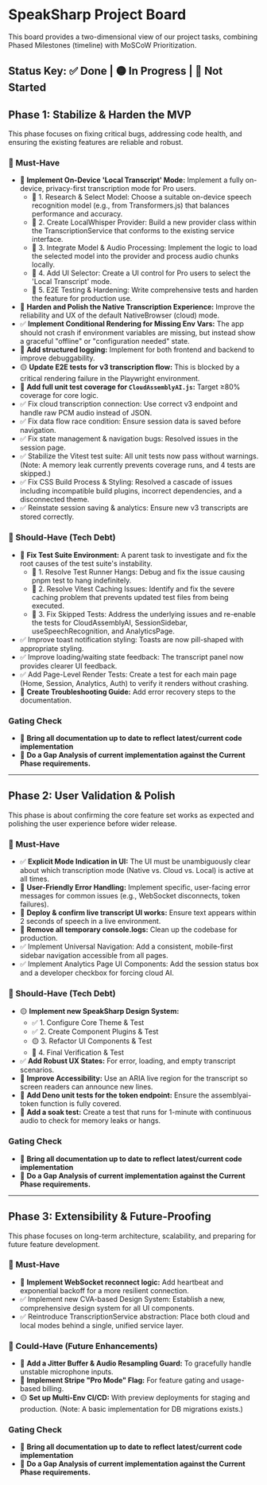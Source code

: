 # SpeakSharp Project Board
This board provides a two-dimensional view of our project tasks, combining Phased Milestones (timeline) with MoSCoW Prioritization.

Status Key: ✅ Done | 🟡 In Progress | 🔴 Not Started
---
## Phase 1: Stabilize & Harden the MVP
This phase focuses on fixing critical bugs, addressing code health, and ensuring the existing features are reliable and robust.

### 🎯 Must-Have
- 🔴 **Implement On-Device 'Local Transcript' Mode:** Implement a fully on-device, privacy-first transcription mode for Pro users.
  - 🔴 1. Research & Select Model: Choose a suitable on-device speech recognition model (e.g., from Transformers.js) that balances performance and accuracy.
  - 🔴 2. Create LocalWhisper Provider: Build a new provider class within the TranscriptionService that conforms to the existing service interface.
  - 🔴 3. Integrate Model & Audio Processing: Implement the logic to load the selected model into the provider and process audio chunks locally.
  - 🔴 4. Add UI Selector: Create a UI control for Pro users to select the 'Local Transcript' mode.
  - 🔴 5. E2E Testing & Hardening: Write comprehensive tests and harden the feature for production use.
- 🔴 **Harden and Polish the Native Transcription Experience:** Improve the reliability and UX of the default NativeBrowser (cloud) mode.
- ✅ **Implement Conditional Rendering for Missing Env Vars:** The app should not crash if environment variables are missing, but instead show a graceful "offline" or "configuration needed" state.
- 🔴 **Add structured logging:** Implement for both frontend and backend to improve debuggability.
- 🟡 **Update E2E tests for v3 transcription flow:** This is blocked by a critical rendering failure in the Playwright environment.
- 🔴 **Add full unit test coverage for `CloudAssemblyAI.js`:** Target ≥80% coverage for core logic.
- ✅ Fix cloud transcription connection: Use correct v3 endpoint and handle raw PCM audio instead of JSON.
- ✅ Fix data flow race condition: Ensure session data is saved before navigation.
- ✅ Fix state management & navigation bugs: Resolved issues in the session page.
- ✅ Stabilize the Vitest test suite: All unit tests now pass without warnings. (Note: A memory leak currently prevents coverage runs, and 4 tests are skipped.)
- ✅ Fix CSS Build Process & Styling: Resolved a cascade of issues including incompatible build plugins, incorrect dependencies, and a disconnected theme.
- ✅ Reinstate session saving & analytics: Ensure new v3 transcripts are stored correctly.

### 🚧 Should-Have (Tech Debt)
- 🔴 **Fix Test Suite Environment:** A parent task to investigate and fix the root causes of the test suite's instability.
  - 🔴 1. Resolve Test Runner Hangs: Debug and fix the issue causing pnpm test to hang indefinitely.
  - 🔴 2. Resolve Vitest Caching Issues: Identify and fix the severe caching problem that prevents updated test files from being executed.
  - 🔴 3. Fix Skipped Tests: Address the underlying issues and re-enable the tests for CloudAssemblyAI, SessionSidebar, useSpeechRecognition, and AnalyticsPage.
- ✅ Improve toast notification styling: Toasts are now pill-shaped with appropriate styling.
- ✅ Improve loading/waiting state feedback: The transcript panel now provides clearer UI feedback.
- ✅ Add Page-Level Render Tests: Create a test for each main page (Home, Session, Analytics, Auth) to verify it renders without crashing.
- 🔴 **Create Troubleshooting Guide:** Add error recovery steps to the documentation.

### Gating Check
- 🔴 **Bring all documentation up to date to reflect latest/current code implementation**
- 🔴 **Do a Gap Analysis of current implementation against the Current Phase requirements.**

---
## Phase 2: User Validation & Polish
This phase is about confirming the core feature set works as expected and polishing the user experience before wider release.

### 🎯 Must-Have
- ✅ **Explicit Mode Indication in UI:** The UI must be unambiguously clear about which transcription mode (Native vs. Cloud vs. Local) is active at all times.
- 🔴 **User-Friendly Error Handling:** Implement specific, user-facing error messages for common issues (e.g., WebSocket disconnects, token failures).
- 🔴 **Deploy & confirm live transcript UI works:** Ensure text appears within 2 seconds of speech in a live environment.
- 🔴 **Remove all temporary console.logs:** Clean up the codebase for production.
- ✅ Implement Universal Navigation: Add a consistent, mobile-first sidebar navigation accessible from all pages.
- ✅ Implement Analytics Page UI Components: Add the session status box and a developer checkbox for forcing cloud AI.

### 🚧 Should-Have (Tech Debt)
- 🟡 **Implement new SpeakSharp Design System:**
  - ✅ 1. Configure Core Theme & Test
  - ✅ 2. Create Component Plugins & Test
  - 🟡 3. Refactor UI Components & Test
  - 🔴 4. Final Verification & Test
- ✅ **Add Robust UX States:** For error, loading, and empty transcript scenarios.
- 🔴 **Improve Accessibility:** Use an ARIA live region for the transcript so screen readers can announce new lines.
- 🔴 **Add Deno unit tests for the token endpoint:** Ensure the assemblyai-token function is fully covered.
- 🔴 **Add a soak test:** Create a test that runs for 1-minute with continuous audio to check for memory leaks or hangs.

### Gating Check
- 🔴 **Bring all documentation up to date to reflect latest/current code implementation**
- 🔴 **Do a Gap Analysis of current implementation against the Current Phase requirements.**

---
## Phase 3: Extensibility & Future-Proofing
This phase focuses on long-term architecture, scalability, and preparing for future feature development.

### 🎯 Must-Have
- 🔴 **Implement WebSocket reconnect logic:** Add heartbeat and exponential backoff for a more resilient connection.
- ✅ Implement new CVA-based Design System: Establish a new, comprehensive design system for all UI components.
- ✅ Reintroduce TranscriptionService abstraction: Place both cloud and local modes behind a single, unified service layer.

### 🌱 Could-Have (Future Enhancements)
- 🔴 **Add a Jitter Buffer & Audio Resampling Guard:** To gracefully handle unstable microphone inputs.
- 🔴 **Implement Stripe "Pro Mode" Flag:** For feature gating and usage-based billing.
- 🟡 **Set up Multi-Env CI/CD:** With preview deployments for staging and production. (Note: A basic implementation for DB migrations exists.)

### Gating Check
- 🔴 **Bring all documentation up to date to reflect latest/current code implementation**
- 🔴 **Do a Gap Analysis of current implementation against the Current Phase requirements.**
